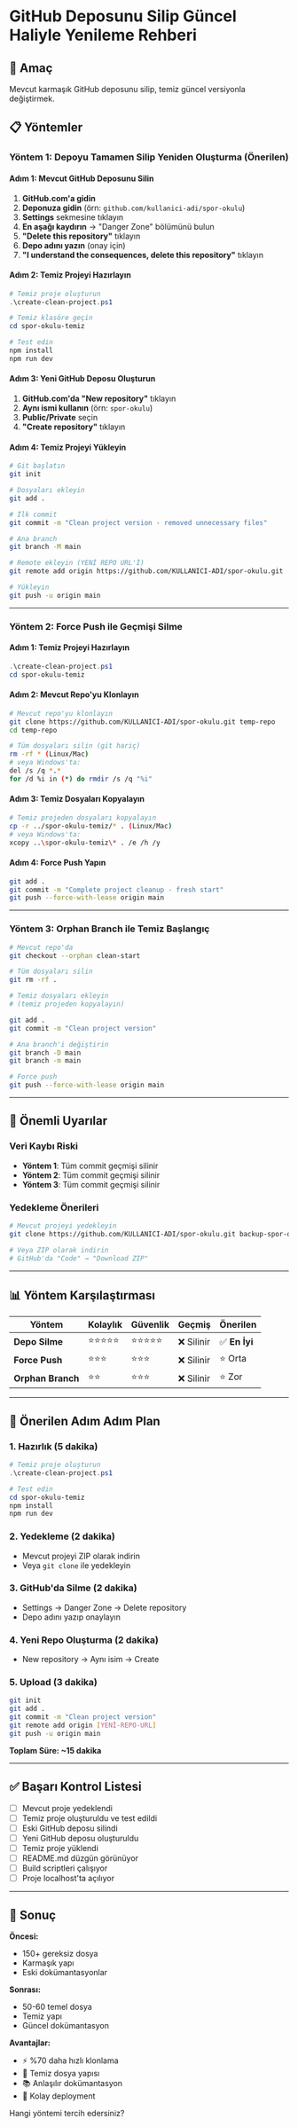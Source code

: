 # GitHub Deposunu Silip Güncel Haliyle Yenileme Rehberi

## 🎯 Amaç
Mevcut karmaşık GitHub deposunu silip, temiz güncel versiyonla değiştirmek.

## 📋 Yöntemler

### Yöntem 1: Depoyu Tamamen Silip Yeniden Oluşturma (Önerilen)

#### Adım 1: Mevcut GitHub Deposunu Silin
1. **GitHub.com'a gidin**
2. **Deponuza gidin** (örn: `github.com/kullanici-adi/spor-okulu`)
3. **Settings** sekmesine tıklayın
4. **En aşağı kaydırın** → "Danger Zone" bölümünü bulun
5. **"Delete this repository"** tıklayın
6. **Depo adını yazın** (onay için)
7. **"I understand the consequences, delete this repository"** tıklayın

#### Adım 2: Temiz Projeyi Hazırlayın
```powershell
# Temiz proje oluşturun
.\create-clean-project.ps1

# Temiz klasöre geçin
cd spor-okulu-temiz

# Test edin
npm install
npm run dev
```

#### Adım 3: Yeni GitHub Deposu Oluşturun
1. **GitHub.com'da "New repository"** tıklayın
2. **Aynı ismi kullanın** (örn: `spor-okulu`)
3. **Public/Private** seçin
4. **"Create repository"** tıklayın

#### Adım 4: Temiz Projeyi Yükleyin
```bash
# Git başlatın
git init

# Dosyaları ekleyin
git add .

# İlk commit
git commit -m "Clean project version - removed unnecessary files"

# Ana branch
git branch -M main

# Remote ekleyin (YENİ REPO URL'İ)
git remote add origin https://github.com/KULLANICI-ADI/spor-okulu.git

# Yükleyin
git push -u origin main
```

---

### Yöntem 2: Force Push ile Geçmişi Silme

#### Adım 1: Temiz Projeyi Hazırlayın
```powershell
.\create-clean-project.ps1
cd spor-okulu-temiz
```

#### Adım 2: Mevcut Repo'yu Klonlayın
```bash
# Mevcut repo'yu klonlayın
git clone https://github.com/KULLANICI-ADI/spor-okulu.git temp-repo
cd temp-repo

# Tüm dosyaları silin (git hariç)
rm -rf * (Linux/Mac)
# veya Windows'ta:
del /s /q *.*
for /d %i in (*) do rmdir /s /q "%i"
```

#### Adım 3: Temiz Dosyaları Kopyalayın
```bash
# Temiz projeden dosyaları kopyalayın
cp -r ../spor-okulu-temiz/* . (Linux/Mac)
# veya Windows'ta:
xcopy ..\spor-okulu-temiz\* . /e /h /y
```

#### Adım 4: Force Push Yapın
```bash
git add .
git commit -m "Complete project cleanup - fresh start"
git push --force-with-lease origin main
```

---

### Yöntem 3: Orphan Branch ile Temiz Başlangıç

```bash
# Mevcut repo'da
git checkout --orphan clean-start

# Tüm dosyaları silin
git rm -rf .

# Temiz dosyaları ekleyin
# (temiz projeden kopyalayın)

git add .
git commit -m "Clean project version"

# Ana branch'i değiştirin
git branch -D main
git branch -m main

# Force push
git push --force-with-lease origin main
```

---

## 🚨 Önemli Uyarılar

### Veri Kaybı Riski
- **Yöntem 1**: Tüm commit geçmişi silinir
- **Yöntem 2**: Tüm commit geçmişi silinir  
- **Yöntem 3**: Tüm commit geçmişi silinir

### Yedekleme Önerileri
```bash
# Mevcut projeyi yedekleyin
git clone https://github.com/KULLANICI-ADI/spor-okulu.git backup-spor-okulu

# Veya ZIP olarak indirin
# GitHub'da "Code" → "Download ZIP"
```

---

## 📊 Yöntem Karşılaştırması

| Yöntem | Kolaylık | Güvenlik | Geçmiş | Önerilen |
|--------|----------|----------|---------|----------|
| **Depo Silme** | ⭐⭐⭐⭐⭐ | ⭐⭐⭐⭐⭐ | ❌ Silinir | ✅ **En İyi** |
| **Force Push** | ⭐⭐⭐ | ⭐⭐⭐ | ❌ Silinir | ⭐ Orta |
| **Orphan Branch** | ⭐⭐ | ⭐⭐⭐ | ❌ Silinir | ⭐ Zor |

---

## 🎯 Önerilen Adım Adım Plan

### 1. Hazırlık (5 dakika)
```powershell
# Temiz proje oluşturun
.\create-clean-project.ps1

# Test edin
cd spor-okulu-temiz
npm install
npm run dev
```

### 2. Yedekleme (2 dakika)
- Mevcut projeyi ZIP olarak indirin
- Veya `git clone` ile yedekleyin

### 3. GitHub'da Silme (2 dakika)
- Settings → Danger Zone → Delete repository
- Depo adını yazıp onaylayın

### 4. Yeni Repo Oluşturma (2 dakika)
- New repository → Aynı isim → Create

### 5. Upload (3 dakika)
```bash
git init
git add .
git commit -m "Clean project version"
git remote add origin [YENİ-REPO-URL]
git push -u origin main
```

**Toplam Süre: ~15 dakika**

---

## ✅ Başarı Kontrol Listesi

- [ ] Mevcut proje yedeklendi
- [ ] Temiz proje oluşturuldu ve test edildi
- [ ] Eski GitHub deposu silindi
- [ ] Yeni GitHub deposu oluşturuldu
- [ ] Temiz proje yüklendi
- [ ] README.md düzgün görünüyor
- [ ] Build scriptleri çalışıyor
- [ ] Proje localhost'ta açılıyor

---

## 🎉 Sonuç

**Öncesi:**
- 150+ gereksiz dosya
- Karmaşık yapı
- Eski dokümantasyonlar

**Sonrası:**
- 50-60 temel dosya
- Temiz yapı
- Güncel dokümantasyon

**Avantajlar:**
- ⚡ %70 daha hızlı klonlama
- 🧹 Temiz dosya yapısı
- 📚 Anlaşılır dokümantasyon
- 🚀 Kolay deployment

Hangi yöntemi tercih edersiniz?